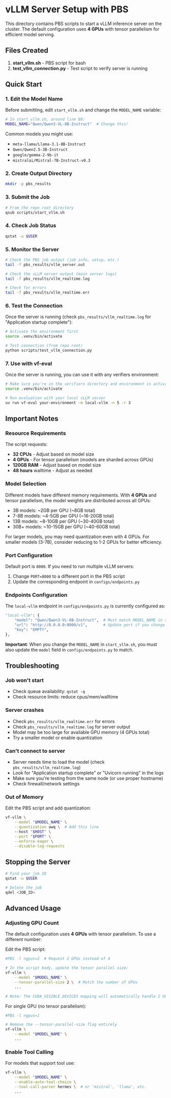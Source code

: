 # vLLM Server Setup with PBS

This directory contains PBS scripts to start a vLLM inference server on the cluster. The default configuration uses **4 GPUs** with tensor parallelism for efficient model serving.

## Files Created

1. **start_vllm.sh** - PBS script for bash
2. **test_vllm_connection.py** - Test script to verify server is running

## Quick Start

### 1. Edit the Model Name

Before submitting, edit `start_vllm.sh` and change the `MODEL_NAME` variable:

```bash
# In start_vllm.sh, around line 88:
MODEL_NAME="Qwen/Qwen3-VL-8B-Instruct"  # Change this!
```

Common models you might use:
- `meta-llama/Llama-3.1-8B-Instruct`
- `Qwen/Qwen2.5-3B-Instruct`
- `google/gemma-2-9b-it`
- `mistralai/Mistral-7B-Instruct-v0.3`

### 2. Create Output Directory

```bash
mkdir -p pbs_results
```

### 3. Submit the Job

```bash
# From the repo root directory
qsub scripts/start_vllm.sh
```

### 4. Check Job Status

```bash
qstat -u $USER
```

### 5. Monitor the Server

```bash
# Check the PBS job output (job info, setup, etc.)
tail -f pbs_results/vllm_server.out

# Check the vLLM server output (main server logs)
tail -f pbs_results/vllm_realtime.log

# Check for errors
tail -f pbs_results/vllm_realtime.err
```

### 6. Test the Connection

Once the server is running (check `pbs_results/vllm_realtime.log` for "Application startup complete"):

```bash
# Activate the environment first
source .venv/bin/activate

# Test connection (from repo root)
python scripts/test_vllm_connection.py
```

### 7. Use with vf-eval

Once the server is running, you can use it with any verifiers environment:

```bash
# Make sure you're in the verifiers directory and environment is activated
source .venv/bin/activate

# Run evaluation with your local vLLM server
uv run vf-eval your-environment -m local-vllm -n 5 -r 3
```

## Important Notes

### Resource Requirements

The script requests:
- **32 CPUs** - Adjust based on model size
- **4 GPUs** - For tensor parallelism (models are sharded across GPUs)
- **120GB RAM** - Adjust based on model size
- **48 hours** walltime - Adjust as needed

### Model Selection

Different models have different memory requirements. With **4 GPUs** and tensor parallelism, the model weights are distributed across all GPUs:

- 3B models: ~2GB per GPU (~8GB total)
- 7-8B models: ~4-5GB per GPU (~16-20GB total)  
- 13B models: ~8-10GB per GPU (~30-40GB total)
- 30B+ models: ~10-15GB per GPU (~40-60GB total)

For larger models, you may need quantization even with 4 GPUs. For smaller models (3-7B), consider reducing to 1-2 GPUs for better efficiency.

### Port Configuration

Default port is `8000`. If you need to run multiple vLLM servers:

1. Change `PORT=8000` to a different port in the PBS script
2. Update the corresponding endpoint in `configs/endpoints.py`

### Endpoints Configuration

The `local-vllm` endpoint in `configs/endpoints.py` is currently configured as:

```python
"local-vllm": {
    "model": "Qwen/Qwen3-VL-8B-Instruct",  # Must match MODEL_NAME in start_vllm.sh
    "url": "http://0.0.0.0:8000/v1",       # Update port if you change it
    "key": "EMPTY",
},
```

**Important**: When you change the `MODEL_NAME` in `start_vllm.sh`, you must also update the `model` field in `configs/endpoints.py` to match.

## Troubleshooting

### Job won't start
- Check queue availability: `qstat -q`
- Check resource limits: reduce cpus/mem/walltime

### Server crashes
- Check `pbs_results/vllm_realtime.err` for errors
- Check `pbs_results/vllm_realtime.log` for server output
- Model may be too large for available GPU memory (4 GPUs total)
- Try a smaller model or enable quantization

### Can't connect to server
- Server needs time to load the model (check `pbs_results/vllm_realtime.log`)
- Look for "Application startup complete" or "Uvicorn running" in the logs
- Make sure you're testing from the same node (or use proper hostname)
- Check firewall/network settings

### Out of Memory
Edit the PBS script and add quantization:
```bash
vf-vllm \
    --model "$MODEL_NAME" \
    --quantization awq \  # Add this line
    --host "$HOST" \
    --port "$PORT" \
    --enforce-eager \
    --disable-log-requests
```

## Stopping the Server

```bash
# Find your job ID
qstat -u $USER

# Delete the job
qdel <JOB_ID>
```

## Advanced Usage

### Adjusting GPU Count

The default configuration uses **4 GPUs** with tensor parallelism. To use a different number:

Edit the PBS script:
```bash
#PBS -l ngpus=2  # Request 2 GPUs instead of 4

# In the script body, update the tensor parallel size:
vf-vllm \
    --model "$MODEL_NAME" \
    --tensor-parallel-size 2 \  # Match the number of GPUs
    ...

# Note: The CUDA_VISIBLE_DEVICES mapping will automatically handle 2 GPUs
```

For single GPU (no tensor parallelism):
```bash
#PBS -l ngpus=1

# Remove the --tensor-parallel-size flag entirely
vf-vllm \
    --model "$MODEL_NAME" \
    ...
```

### Enable Tool Calling

For models that support tool use:
```bash
vf-vllm \
    --model "$MODEL_NAME" \
    --enable-auto-tool-choice \
    --tool-call-parser hermes \  # or 'mistral', 'llama', etc.
    ...
```

